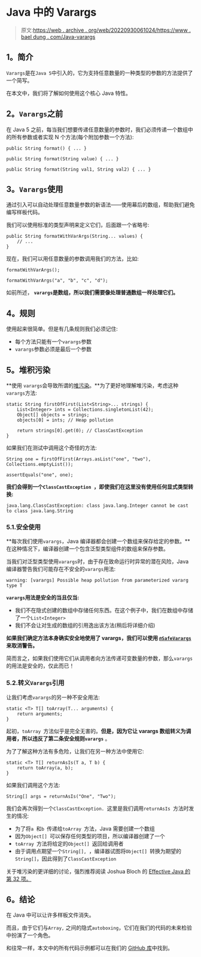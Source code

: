 # Java 中的 Varargs

> 原文:[https://web . archive . org/web/20220930061024/https://www . bael dung . com/Java-varargs](https://web.archive.org/web/20220930061024/https://www.baeldung.com/java-varargs)

## **1。简介**

`Varargs`是在`Java 5`中引入的，它为支持任意数量的一种类型的参数的方法提供了一个简写。

在本文中，我们将了解如何使用这个核心 Java 特性。

## **2。`Varargs`之前**

在 Java 5 之前，每当我们想要传递任意数量的参数时，我们必须传递一个数组中的所有参数或者实现 N 个方法(每个附加参数一个方法):

```
public String format() { ... }

public String format(String value) { ... }

public String format(String val1, String val2) { ... }
```

## **3。`Varargs`使用**

通过引入可以自动处理任意数量参数的新语法——使用幕后的数组，帮助我们避免编写样板代码。

我们可以使用标准的类型声明来定义它们，后面跟一个省略号:

```
public String formatWithVarArgs(String... values) {
    // ...
}
```

现在，我们可以用任意数量的参数调用我们的方法，比如:

```
formatWithVarArgs();

formatWithVarArgs("a", "b", "c", "d");
```

如前所述， **`varargs`是数组，所以我们需要像处理普通数组一样处理它们。**

## **4。规则**

使用起来很简单。但是有几条规则我们必须记住:

*   每个方法只能有一个`varargs`参数
*   `varargs`参数必须是最后一个参数

## **5。堆积污染**

**使用 `varargs`会导致所谓的[堆污染](https://web.archive.org/web/20221108113401/https://en.wikipedia.org/wiki/Heap_pollution)。**为了更好地理解堆污染，考虑这种`varargs`方法:

```
static String firstOfFirst(List<String>... strings) {
    List<Integer> ints = Collections.singletonList(42);
    Object[] objects = strings;
    objects[0] = ints; // Heap pollution

    return strings[0].get(0); // ClassCastException
}
```

如果我们在测试中调用这个奇怪的方法:

```
String one = firstOfFirst(Arrays.asList("one", "two"), Collections.emptyList());

assertEquals("one", one);
```

**我们会得到一个`ClassCastException `，即使我们在这里没有使用任何显式类型转换:**

```
java.lang.ClassCastException: class java.lang.Integer cannot be cast to class java.lang.String
```

### 5.1.安全使用

**每次我们使用`varargs`，Java 编译器都会创建一个数组来保存给定的参数。**在这种情况下，编译器创建一个包含泛型类型组件的数组来保存参数。

当我们对泛型类型使用`varargs`时，由于存在致命运行时异常的潜在风险，Java 编译器警告我们可能存在不安全的`varargs`用法:

```
warning: [varargs] Possible heap pollution from parameterized vararg type T
```

**`varargs`用法是安全的当且仅当:**

*   我们不在隐式创建的数组中存储任何东西。在这个例子中，我们在数组中存储了一个`List<Integer>`
*   我们不会让对生成的数组的引用逸出该方法(稍后将详细介绍)

**如果我们确定方法本身确实安全地使用了 varargs，我们可以使用 [`@SafeVarargs`](https://web.archive.org/web/20221108113401/https://docs.oracle.com/en/java/javase/11/docs/api/java.base/java/lang/SafeVarargs.html) 来取消警告。**

简而言之，如果我们使用它们从调用者向方法传递可变数量的参数，那么`varargs`的用法是安全的，仅此而已！

### 5.2.转义`Varargs`引用

让我们考虑`varargs`的另一种不安全用法:

```
static <T> T[] toArray(T... arguments) {
    return arguments;
}
```

起初，`toArray `方法似乎是完全无害的。**但是，因为它让 varargs 数组转义为调用者，所以违反了第二条安全规则`varargs`** 。

为了了解这种方法有多危险，让我们在另一种方法中使用它:

```
static <T> T[] returnAsIs(T a, T b) {
    return toArray(a, b);
}
```

如果我们调用这个方法:

```
String[] args = returnAsIs("One", "Two");
```

我们会再次得到一个`ClassCastException. `这里是我们调用`returnAsIs `方法时发生的情况:

*   为了将`a `和`b `传递给`toArray `方法，Java 需要创建一个数组
*   因为`Object[] `可以保存任何类型的项目，所以编译器创建了一个
*   `toArray `方法将给定的`Object[] `返回给调用者
*   由于调用点期望一个`String[], `，编译器试图将`Object[] `转换为期望的`String[]`，因此得到了`ClassCastException`

关于堆污染的更详细的讨论，强烈推荐阅读 Joshua Bloch 的 [Effective Java 的第 32 项。](https://web.archive.org/web/20221108113401/https://learning.oreilly.com/library/view/effective-java-3rd/9780134686097/)

## **6。结论**

在 Java 中可以让许多样板文件消失。

而且，由于它们与`Array,` 之间的隐式`autoboxing`，它们在我们的代码的未来检验中扮演了一个角色。

和往常一样，本文中的所有代码示例都可以在我们的 [GitHub 库](https://web.archive.org/web/20221108113401/https://github.com/eugenp/tutorials/tree/master/core-java-modules/core-java-lang-syntax)中找到。